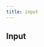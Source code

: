 ```yaml
---
title: input
---
```


## Input

<demo-box showCode>
  <InputVueDemo/>
  <template #code>

@[code{3-3} vue{}](/src/components/Form/Input/demo/InputVueDemo.vue)

  </template>
</demo-box>

<script setup>
  import InputVueDemo from '@/components/Form/Input/demo/InputVueDemo.vue'
</script>
